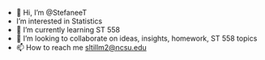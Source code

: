 - 👋 Hi, I’m @StefaneeT
-  I’m interested in Statistics
- 🌱 I’m currently learning ST 558
- 💞️ I’m looking to collaborate on ideas, insights, homework, ST 558 topics
- 📫 How to reach me sltillm2@ncsu.edu


